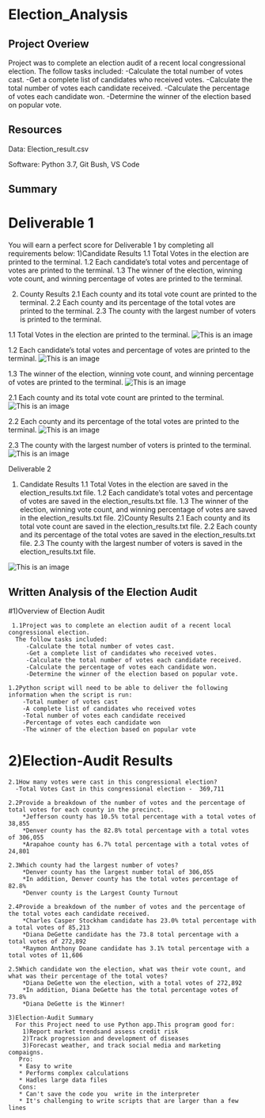 # Election_Analysis
## Project Overiew
 
 Project was to complete an election audit of a recent local congressional election. 
 The follow tasks included:
  -Calculate the total number of votes cast.
  -Get a complete list of candidates who received votes.
  -Calculate the total number of votes each candidate received.
  -Calculate the percentage of votes each candidate won.
  -Determine the winner of the election based on popular vote.
  
## Resources
 Data: Election_result.csv

Software: Python 3.7, Git Bush, VS Code
 
## Summary 
# Deliverable 1 

You will earn a perfect score for Deliverable 1 by completing all requirements below:
  1)Candidate Results
      1.1 Total Votes in the election are printed to the terminal. 
      1.2 Each candidate’s total votes and percentage of votes are printed to the terminal. 
      1.3 The winner of the election, winning vote count, and winning percentage of votes are printed to the terminal.

  2) County Results
      2.1 Each county and its total vote count are printed to the terminal. 
      2.2 Each county and its percentage of the total votes are printed to the terminal. 
      2.3 The county with the largest number of voters is printed to the terminal. 
 
 1.1 Total Votes in the election are printed to the terminal.
  ![This is an image](https://github.com/olenarabani/Election_Analysis/blob/main/analysis/VS%20code%20Election%20Results.png)

1.2 Each candidate’s total votes and percentage of votes are printed to the terminal.
  ![This is an image](https://github.com/olenarabani/Election_Analysis/blob/main/analysis/VS%20code%20Each_cadidate.png)

1.3 The winner of the election, winning vote count, and winning percentage of votes are printed to the terminal.
  ![This is an image](https://github.com/olenarabani/Election_Analysis/blob/main/analysis/VS%20code%20The%20winner.png)

2.1 Each county and its total vote count are printed to the terminal. 
 ![This is an image](https://github.com/olenarabani/Election_Analysis/blob/main/analysis/VS%20code%20Each_County.png)
 
 2.2 Each county and its percentage of the total votes are printed to the terminal. 
  ![This is an image](https://github.com/olenarabani/Election_Analysis/blob/main/analysis/VS%20code%20Each_County.png)
 
 2.3 The county with the largest number of voters is printed to the terminal. 
  ![This is an image](https://github.com/olenarabani/Election_Analysis/blob/main/analysis/VS%20code%20Largest_County.png)
  
  Deliverable 2
 1) Candidate Results
    1.1 Total Votes in the election are saved in the election_results.txt file. 
    1.2 Each candidate’s total votes and percentage of votes are saved in the election_results.txt file. 
    1.3 The winner of the election, winning vote count, and winning percentage of votes are saved in the election_results.txt file. 
 2)County Results
    2.1 Each county and its total vote count are saved in the election_results.txt file. 
    2.2 Each county and its percentage of the total votes are saved in the election_results.txt file. 
    2.3 The county with the largest number of voters is saved in the election_results.txt file. 
    
 ![This is an image](https://github.com/olenarabani/Election_Analysis/blob/main/analysis/Election_Results.png)
 
## Written Analysis of the Election Audit 
  #1)Overview of Election Audit
     
     1.1Project was to complete an election audit of a recent local congressional election. 
      The follow tasks included:
         -Calculate the total number of votes cast.
         -Get a complete list of candidates who received votes.
         -Calculate the total number of votes each candidate received.
         -Calculate the percentage of votes each candidate won.
         -Determine the winner of the election based on popular vote.
    
    1.2Python script will need to be able to deliver the following information when the script is run:
        -Total number of votes cast
        -A complete list of candidates who received votes
        -Total number of votes each candidate received
        -Percentage of votes each candidate won
        -The winner of the election based on popular vote
 
 # 2)Election-Audit Results
    
    2.1How many votes were cast in this congressional election?
      -Total Votes Cast in this congressional election -  369,711
    
    2.2Provide a breakdown of the number of votes and the percentage of total votes for each county in the precinct.
        *Jefferson county has 10.5% total percentage with a total votes of 38,855
        *Denver county has the 82.8% total percentage with a total votes of 306,055
        *Arapahoe county has 6.7% total percentage with a total votes of 24,801
    
    2.3Which county had the largest number of votes?
        *Denver county has the largest number total of 306,055
        *In addition, Denver county has the total votes percentage of 82.8%
        *Denver county is the Largest County Turnout
    
    2.4Provide a breakdown of the number of votes and the percentage of the total votes each candidate received.
        *Charles Casper Stockham candidate has 23.0% total percentage with a total votes of 85,213
        *Diana DeGette candidate has the 73.8 total percentage with a total votes of 272,892
        *Raymon Anthony Doane candidate has 3.1% total percentage with a total votes of 11,606
    
    2.5Which candidate won the election, what was their vote count, and what was their percentage of the total votes?
        *Diana DeGette won the election, with a total votes of 272,892
        *In addition, Diana DeGette has the total percentage votes of 73.8%
        *Diana DeGette is the Winner!
    
    3)Election-Audit Summary
      For this Project need to use Python app.This program good for:
        1)Report market trendsand assess credit risk
        2)Track progression and development of diseases
        3)Forecast weather, and track social media and marketing compaigns.
       Pro:
       * Easy to write
       * Performs complex calculations
       * Hadles large data files
       Cons:
       * Can't save the code you  write in the interpreter
       * It's challenging to write scripts that are larger than a few lines
 
      
